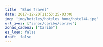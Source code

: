 ```yaml
---
title: "Blue Travel"
date: 2017-12-20T11:53:25-03:00
img: "img/hoteles/hoteles_home/hotel44.jpg"
url_zona: ["zonas/caribe/caribe"]
zonas_cadena: ["Caribe"]
es_logo: false
draft: false
---
```

